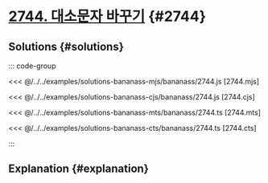 # [2744. 대소문자 바꾸기](https://www.acmicpc.net/problem/2744) {#2744}

<!-- @include: @/shared/wip.en.md -->

## Solutions {#solutions}

::: code-group

<<< @/../../examples/solutions-bananass-mjs/bananass/2744.js [2744.mjs]

<<< @/../../examples/solutions-bananass-cjs/bananass/2744.js [2744.cjs]

<<< @/../../examples/solutions-bananass-mts/bananass/2744.ts [2744.mts]

<<< @/../../examples/solutions-bananass-cts/bananass/2744.ts [2744.cts]

:::

## Explanation {#explanation}

